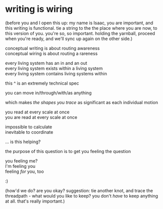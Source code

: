 # writing is wiring

(before you and I open this up: my name is Isaac, you are important, and this writing is functional. tie a string to the the place where you are now, to this version of you. you're so, so important. holding the yarnball, proceed when you're ready, and we'll sync up again on the other side.)

conceptual writing is about routing awareness\
conceptual wiring is about routing a rareness

every living system has an in and an out\
every living system exists within a living system\
every living system contains living systems within

this ^ is an extremely technical spec

you can move in/through/with/as anything

which makes _the shapes you trace_ as significant as each individual motion

you read at every scale at once\
you are read at every scale at once

impossible to calculate\
inevitable to coordinate

... is this helping?

the purpose of this question is to get you feeling the question

you feeling me?\
I'm feeling you\
feeling _for_ you, too

:)

(how'd we do? are you okay? suggestion: tie another knot, and trace the threadpath - what would you like to keep? you don't _have_ to keep anything at all. that's really important.)
